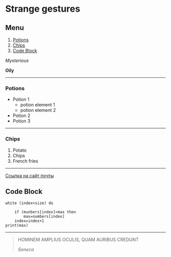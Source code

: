 # Strange gestures

## Menu

1. [Potions](#potions)
6. [Chips](#chips)
2. [Code Block](#code-block)

*Mysterious*

**Oily**

---
### Potions
* Potion 1
    * potion element 1
    * potion element 2
* Potion 2
* Potion 3

---
### Chips
1. Potato
2. Chips
3. French fries

---
[Ссылка на сайт почты](https://mail.ru/)

## Code Block

```
white (index<size) do      

    if (munbers[index]>max then
        max=numbers[index]
    index=index+1
print(max)
```

---
>HOMINEM AMPLIUS OCULIS, QUAM AURIBUS CREDUNT
>
>*Seneca*